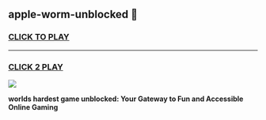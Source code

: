 
## apple-worm-unblocked 👋
<h3>
<a href="https://premium.freeplayer.one?title=apple-worm-unblocked&ref=14F">CLICK TO PLAY</a></h3>
<hr>

<h3>
<a href="https://premium.freeplayer.one?title=apple-worm-unblocked&ref=14F">CLICK 2 PLAY</a>
  
</h3>

<a href="https://premium.freeplayer.one?title=apple-worm-unblocked&ref=12F/"><img src="https://clearcache.store/games.png"></a>


**worlds hardest game unblocked: Your Gateway to Fun and Accessible Online Gaming**
